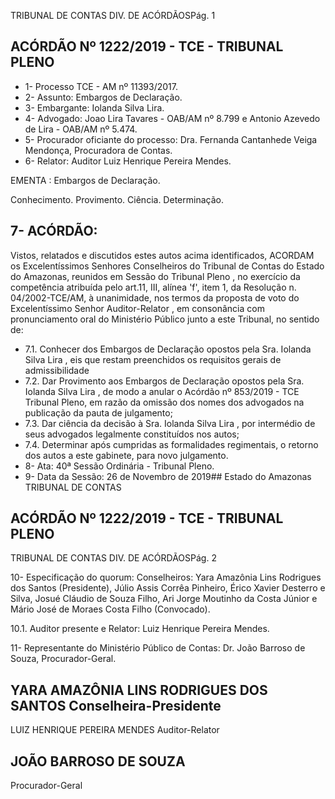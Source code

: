 TRIBUNAL DE CONTAS DIV. DE ACÓRDÃOSPág. 1

## ACÓRDÃO Nº 1222/2019 - TCE - TRIBUNAL PLENO

- 1- Processo TCE - AM nº 11393/2017.
- 2- Assunto: Embargos de Declaração.
- 3- Embargante: Iolanda Silva Lira.
- 4- Advogado: Joao Lira Tavares - OAB/AM nº 8.799 e Antonio Azevedo de Lira - OAB/AM nº 5.474.
- 5- Procurador  oficiante  do  processo: Dra.  Fernanda  Cantanhede  Veiga  Mendonça, Procuradora de Contas.
- 6- Relator: Auditor Luiz Henrique Pereira Mendes.

EMENTA : Embargos de Declaração.

Conhecimento. Provimento. Ciência. Determinação.

## 7- ACÓRDÃO:

Vistos, relatados e discutidos estes autos acima identificados, ACORDAM os Excelentíssimos Senhores Conselheiros do Tribunal de Contas do Estado do Amazonas, reunidos em Sessão do Tribunal Pleno , no exercício da competência atribuída pelo art.11, III,  alínea 'f', item 1, da Resolução n. 04/2002-TCE/AM, à unanimidade, nos termos da proposta  de  voto  do  Excelentíssimo  Senhor  Auditor-Relator , em  consonância com pronunciamento oral do Ministério Público junto a este Tribunal, no sentido de:

- 7.1. Conhecer dos  Embargos  de  Declaração  opostos  pela Sra.  Iolanda Silva  Lira , eis que  restam  preenchidos  os  requisitos  gerais  de admissibilidade
- 7.2. Dar  Provimento aos  Embargos  de  Declaração  opostos  pela Sra. Iolanda Silva Lira , de modo a anular o Acórdão nº 853/2019 - TCE Tribunal Pleno, em razão da omissão dos nomes dos advogados na publicação da pauta de julgamento;
- 7.3. Dar ciência da decisão à Sra. Iolanda Silva Lira ,  por intermédio de seus advogados legalmente constituídos nos autos;
- 7.4. Determinar após cumpridas as formalidades regimentais, o retorno dos autos a este gabinete, para novo julgamento.
- 8- Ata: 40ª Sessão Ordinária - Tribunal Pleno.
- 9- Data da Sessão: 26 de Novembro de 2019## Estado do Amazonas TRIBUNAL DE CONTAS

## ACÓRDÃO Nº 1222/2019 - TCE - TRIBUNAL PLENO

TRIBUNAL DE CONTAS DIV. DE ACÓRDÃOSPág. 2

10-  Especificação do quorum: Conselheiros: Yara Amazônia Lins Rodrigues dos Santos (Presidente), Júlio Assis Corrêa Pinheiro, Érico Xavier Desterro e Silva, Josué Cláudio de Souza Filho, Ari Jorge Moutinho da Costa Júnior e Mário José de Moraes Costa Filho (Convocado).

10.1. Auditor presente e Relator: Luiz Henrique Pereira Mendes.

11-  Representante  do  Ministério  Público  de  Contas: Dr. João  Barroso  de  Souza, Procurador-Geral.

## YARA AMAZÔNIA LINS RODRIGUES DOS SANTOS Conselheira-Presidente

LUIZ HENRIQUE PEREIRA MENDES Auditor-Relator

## JOÃO BARROSO DE SOUZA

Procurador-Geral